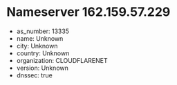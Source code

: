 # Nameserver 162.159.57.229

* as_number: 13335
* name: Unknown
* city: Unknown
* country: Unknown
* organization: CLOUDFLARENET
* version: Unknown
* dnssec: true
